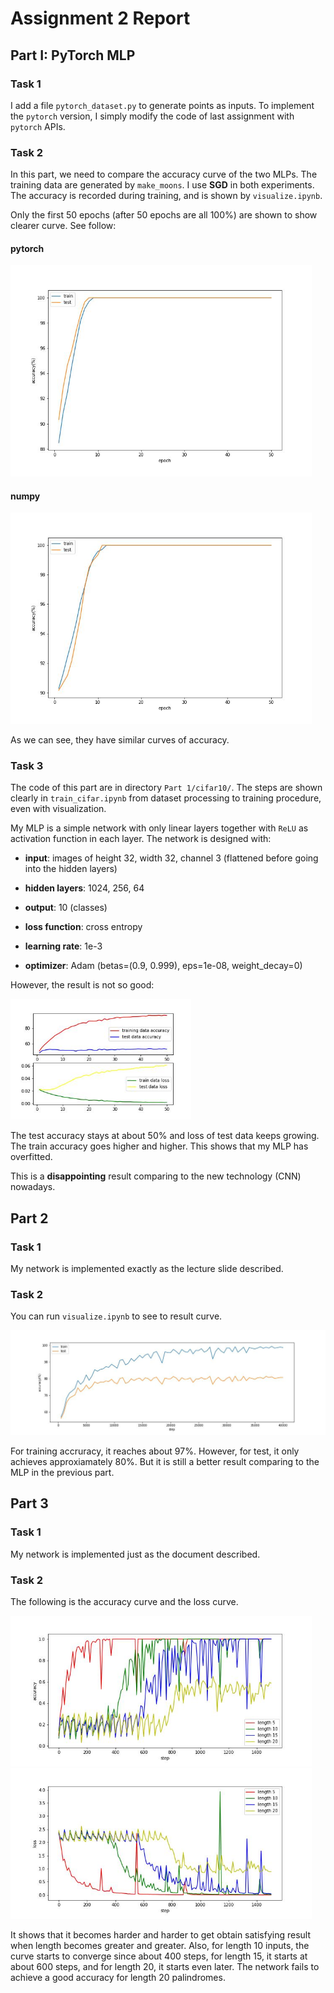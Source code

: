 # Assignment 2 Report

## Part I: PyTorch MLP

### Task 1

I add a file `pytorch_dataset.py` to generate points as inputs. To implement the `pytorch` version, I simply modify the code of last assignment with `pytorch` APIs.



### Task 2

In this part, we need to compare the accuracy curve of the two MLPs. The training data are generated by `make_moons`. I use **SGD** in both experiments. The accuracy is recorded during training, and is shown by `visualize.ipynb`. 

Only the first 50 epochs (after 50 epochs are all 100%) are shown to show clearer curve. See follow:

#### pytorch

<img src="./Part 1/img/accuracy_curve_torch.jpg" alt="accuracy_curve_torch" style="zoom:67%;" />

#### numpy

<img src="./Part 1/img/accuracy_curve_numpy.jpg" alt="accuracy_curve_numpy" style="zoom:67%;" />

As we can see, they have similar curves of accuracy. 



### Task 3

The code of this part are in directory `Part 1/cifar10/`. The steps are shown clearly in `train_cifar.ipynb` from dataset processing to training procedure, even with visualization. 

My MLP is a simple network with only linear layers together with `ReLU` as activation function in each layer. The network is designed with:

- **input**: images of height 32, width 32, channel 3 (flattened before going into the hidden layers)
- **hidden layers**: 1024, 256, 64
- **output**: 10 (classes)

- **loss function**: cross entropy
- **learning rate**: 1e-3
- **optimizer**: Adam (betas=(0.9, 0.999), eps=1e-08, weight_decay=0)

However, the result is not so good:

<img src="./Part 1/cifar10/curve.jpg" alt="curve" style="zoom:67%;" />

The test accuracy stays at about 50% and loss of test data keeps growing. The train accuracy goes higher and higher. This shows that my MLP has overfitted.

This is a **disappointing** result comparing to the new technology (CNN) nowadays.



## Part 2

### Task 1

My network is implemented exactly as the lecture slide described. 

### Task 2

You can run `visualize.ipynb` to see to result curve.

<img src="./Part 2/img/accuracy_curve.jpg" alt="accuracy_curve" style="zoom:67%;" />

For training accruracy, it reaches about 97%. However, for test, it only achieves approxiamately 80%. But it is still a better result comparing to the MLP in the previous part.



## Part 3

### Task 1

My network is implemented just as the document described.



### Task 2

The following is the accuracy curve and the loss curve.

<img src="./Part 3/img/accuracy_curve.jpg" alt="accuracy_curve" style="zoom:67%;" />

<img src="./Part 3/img/loss_curve.jpg" alt="loss_curve" style="zoom:67%;" />

It shows that it becomes harder and harder to get obtain satisfying result when length becomes greater and greater. Also, for length 10 inputs, the curve starts to converge since about 400 steps, for length 15, it starts at about 600 steps, and for length 20, it starts even later. The network fails to achieve a good accuracy for length 20 palindromes. 
